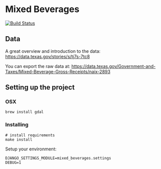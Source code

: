 # Mixed Beverages

[![Build Status](https://travis-ci.org/texas/tx_mixed_beverages.svg?branch=master)](https://travis-ci.org/texas/tx_mixed_beverages)

## Data

A great overview and introduction to the data: https://data.texas.gov/stories/s/tj7s-7tc8

You can export the raw data at:
https://data.texas.gov/Government-and-Taxes/Mixed-Beverage-Gross-Receipts/naix-2893

## Setting up the project

### OSX

    brew install gdal

### Installing

    # install requirements
    make install

Setup your environment:

    DJANGO_SETTINGS_MODULE=mixed_beverages.settings
    DEBUG=1
